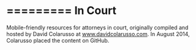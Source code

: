 =========
In Court
=========

Mobile-friendly resources for attorneys in court, originally compiled and hosted by David Colarusso at www.davidcolarusso.com. In August 2014, Colarusso placed the content on GitHub. 
